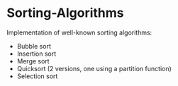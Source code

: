 # Sorting-Algorithms
Implementation of well-known sorting algorithms:
- Bubble sort
- Insertion sort
- Merge sort
- Quicksort (2 versions, one using a partition function)
- Selection sort
